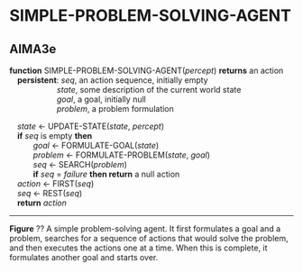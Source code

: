 # SIMPLE-PROBLEM-SOLVING-AGENT

## AIMA3e
__function__ SIMPLE-PROBLEM-SOLVING-AGENT(_percept_) __returns__ an action  
&emsp;__persistent__: _seq_, an action sequence, initially empty  
&emsp;&emsp;&emsp;&emsp;&emsp;&emsp;_state_, some description of the current world state  
&emsp;&emsp;&emsp;&emsp;&emsp;&emsp;_goal_, a goal, initially null  
&emsp;&emsp;&emsp;&emsp;&emsp;&emsp;_problem_, a problem formulation

&emsp;_state_ &larr; UPDATE-STATE(_state_, _percept_)  
&emsp;__if__ _seq_ is empty __then__  
&emsp;&emsp;&emsp;_goal_ &larr; FORMULATE-GOAL(_state_)  
&emsp;&emsp;&emsp;_problem_ &larr; FORMULATE-PROBLEM(_state_, _goal_)  
&emsp;&emsp;&emsp;_seq_ &larr; SEARCH(_problem_)  
&emsp;&emsp;&emsp;__if__ _seq_ = _failure_ __then return__ a null action  
&emsp;_action_ &larr; FIRST(_seq_)  
&emsp;_seq_ &larr; REST(_seq_)  
&emsp;__return__ _action_  

---
__Figure__ ?? A simple problem-solving agent. It first formulates a goal and a problem, searches for a sequence of actions that would solve the problem, and then executes the actions one at a time. When this is complete, it formulates another goal and starts over.
